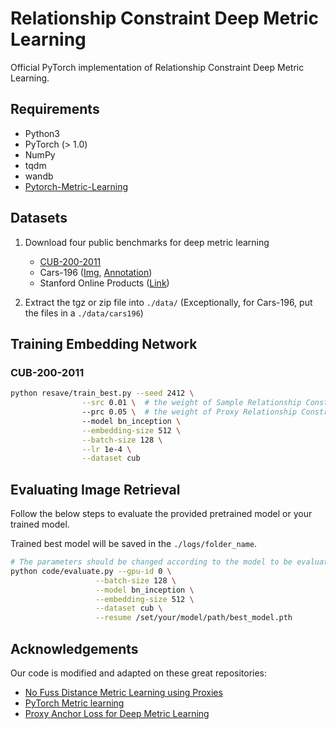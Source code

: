 
# Relationship Constraint Deep Metric Learning

Official PyTorch implementation of Relationship Constraint Deep Metric Learning. 

## Requirements

- Python3
- PyTorch (> 1.0)
- NumPy
- tqdm
- wandb
- [Pytorch-Metric-Learning](https://github.com/KevinMusgrave/pytorch-metric-learning)



## Datasets

1. Download four public benchmarks for deep metric learning
   - [CUB-200-2011](http://www.vision.caltech.edu/visipedia-data/CUB-200-2011/CUB_200_2011.tgz)
   - Cars-196 ([Img](http://imagenet.stanford.edu/internal/car196/car_ims.tgz), [Annotation](http://imagenet.stanford.edu/internal/car196/cars_annos.mat))
   - Stanford Online Products ([Link](https://cvgl.stanford.edu/projects/lifted_struct/))

2. Extract the tgz or zip file into `./data/` (Exceptionally, for Cars-196, put the files in a `./data/cars196`)

## Training Embedding Network

### CUB-200-2011


```bash
python resave/train_best.py --seed 2412 \
                --src 0.01 \  # the weight of Sample Relationship Constraint
                --prc 0.05 \  # the weight of Proxy Relationship Constraint
                --model bn_inception \
                --embedding-size 512 \
                --batch-size 128 \
                --lr 1e-4 \
                --dataset cub 
```


## Evaluating Image Retrieval

Follow the below steps to evaluate the provided pretrained model or your trained model. 

Trained best model will be saved in the `./logs/folder_name`.

```bash
# The parameters should be changed according to the model to be evaluated.
python code/evaluate.py --gpu-id 0 \
                   --batch-size 128 \
                   --model bn_inception \
                   --embedding-size 512 \
                   --dataset cub \
                   --resume /set/your/model/path/best_model.pth
```



## Acknowledgements

Our code is modified and adapted on these great repositories:

- [No Fuss Distance Metric Learning using Proxies](https://github.com/dichotomies/proxy-nca)
- [PyTorch Metric learning](https://github.com/KevinMusgrave/pytorch-metric-learning)
- [Proxy Anchor Loss for Deep Metric Learning](https://github.com/tjddus9597/Proxy-Anchor-CVPR2020)
